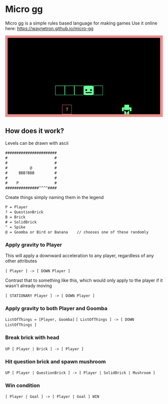 # Micro gg

Micro gg is a simple rules based language for making games
Use it online here: <https://waynetron.github.io/micro-gg>

![alt text](gifs/simple-platformer-example.gif "Simple platformer example")

## How does it work?

Levels can be drawn with ascii
```
#######################
#                     #
#                     #
#          @          #
#     BBB?BBB         #
#                     #
#    P                #
###############^^^^####
```

Create things simply naming them in the legend
```
P = Player
? = QuestionBrick
B = Brick
# = SolidBrick
^ = Spike
@ = Goomba or Bird or Banana    // chooses one of these randomly
```

### Apply gravity to Player
This will apply a downward acceleration to any player, regardless of any other attributes

```[ Player ] -> [ DOWN Player ]```

Contrast that to something like this, which would only apply to the player if it wasn't already moving

```[ STATIONARY Player ] -> [ DOWN Player ]```


### Apply gravity to both Player and Goomba

```ListOfThings = [Player, Goomba]```
```[ ListOfThings ] -> [ DOWN ListOfThings ]```


### Break brick with head

```UP [ Player | Brick ] -> [ Player ]```


### Hit question brick and spawn mushroom

```UP [ Player | QuestionBrick ] -> [ Player | SolidBrick | Mushroom ]```


### Win condition

```[ Player | Goal ] -> [ Player | Goal ] WIN```
